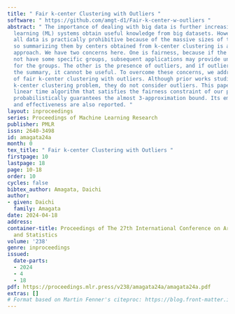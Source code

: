 ```yaml
---
title: " Fair k-center Clustering with Outliers "
software: " https://github.com/amgt-d1/Fair-k-center-w-outliers "
abstract: " The importance of dealing with big data is further increasing, as machine
  learning (ML) systems obtain useful knowledge from big datasets. However, using
  all data is practically prohibitive because of the massive sizes of the datasets,
  so summarizing them by centers obtained from k-center clustering is a promising
  approach. We have two concerns here. One is fairness, because if the summary does
  not have some specific groups, subsequent applications may provide unfair results
  for the groups. The other is the presence of outliers, and if outliers dominate
  the summary, it cannot be useful. To overcome these concerns, we address the problem
  of fair k-center clustering with outliers. Although prior works studied the fair
  k-center clustering problem, they do not consider outliers. This paper yields a
  linear time algorithm that satisfies the fairness constraint of our problem and
  probabilistically guarantees the almost 3-approximation bound. Its empirical efficiency
  and effectiveness are also reported. "
layout: inproceedings
series: Proceedings of Machine Learning Research
publisher: PMLR
issn: 2640-3498
id: amagata24a
month: 0
tex_title: " Fair k-center Clustering with Outliers "
firstpage: 10
lastpage: 18
page: 10-18
order: 10
cycles: false
bibtex_author: Amagata, Daichi
author:
- given: Daichi
  family: Amagata
date: 2024-04-18
address:
container-title: Proceedings of The 27th International Conference on Artificial Intelligence
  and Statistics
volume: '238'
genre: inproceedings
issued:
  date-parts:
  - 2024
  - 4
  - 18
pdf: https://proceedings.mlr.press/v238/amagata24a/amagata24a.pdf
extras: []
# Format based on Martin Fenner's citeproc: https://blog.front-matter.io/posts/citeproc-yaml-for-bibliographies/
---
```

